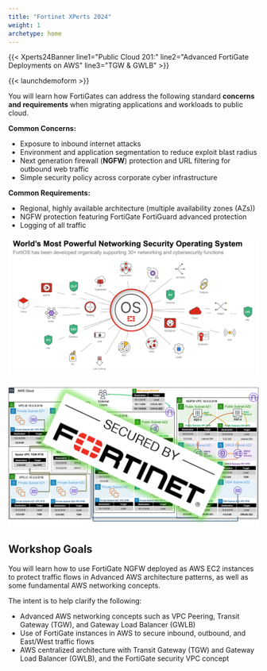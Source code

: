 ```yaml
---
title: "Fortinet XPerts 2024"
weight: 1
archetype: home
---
```



{{< Xperts24Banner line1="Public Cloud 201:" line2="Advanced FortiGate Deployments on AWS" line3="TGW &amp; GWLB" >}}

{{< launchdemoform >}}


You will learn how FortiGates can address the following standard **concerns and requirements** when migrating applications and workloads to public cloud. 

**Common Concerns:**    
  - Exposure to inbound internet attacks
  - Environment and application segmentation to reduce exploit blast radius
  - Next generation firewall (**NGFW**) protection and URL filtering for outbound web traffic 
  - Simple security policy across corporate cyber infrastructure    
  
**Common Requirements:**    
  - Regional, highly available architecture (multiple availability zones (AZs))
  - NGFW protection featuring FortiGate FortiGuard advanced protection
  - Logging of all traffic

![](fortios-image.png)

![](secured-by-fortinet-image.png)

## Workshop Goals

You will learn how to use FortiGate NGFW deployed as AWS EC2 instances to protect traffic flows in Advanced AWS architecture patterns, as well as some fundamental AWS networking concepts.

The intent is to help clarify the following:    
  * Advanced AWS networking concepts such as VPC Peering, Transit Gateway (TGW), and Gateway Load Balancer (GWLB)
  * Use of FortiGate instances in AWS to secure inbound, outbound, and East/West traffic flows
  * AWS centralized architecture with Transit Gateway (TGW) and Gateway Load Balancer (GWLB), and the FortiGate security VPC concept
